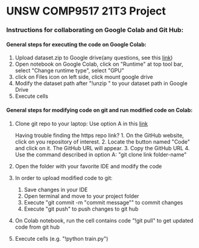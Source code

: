 # UNSW COMP9517 21T3 Project

### Instructions for collaborating on Google Colab and Git Hub:

#### General steps for executing the code on Google Colab:
1. Upload dataset.zip to Google drive(any questions, see this [link](https://support.google.com/drive/answer/2424368?hl=en&co=GENIE.Platform%3DDesktop))
2. Open notebook on Google Colab, click on "Runtime" at top tool bar, select "Change runtime type", select "GPU"
3. click on Files icon on left side, click mount google drive
4. Modify the dataset path after "!unzip " to your dataset path in Google Drive
5. Execute cells

#### General steps for modifying code on git and run modified code on Colab:
1. Clone git repo to your laptop:
    Use option A in this [link](https://stackoverflow.com/questions/651038/how-do-you-clone-a-git-repository-into-a-specific-folder)

    Having trouble finding the https repo link?
        1. On the GitHub website, click on you repository of interest.
        2. Locate the button named "Code" and click on it. The GitHub URL will appear.
        3. Copy the GitHub URL
        4. Use the command described in option A: "git clone link folder-name"

2. Open the folder with your favorite IDE and modify the code
3. In order to upload modified code to git:
    1. Save changes in your IDE
    2. Open terminal and move to your project folder
    3. Execute "git commit -m "commit message"" to commit changes
    4. Execute "git push" to push changes to git hub
4. On Colab notebook, run the cell contains code "!git pull" to get updated code from git hub
5. Execute cells (e.g. "!python train.py")

